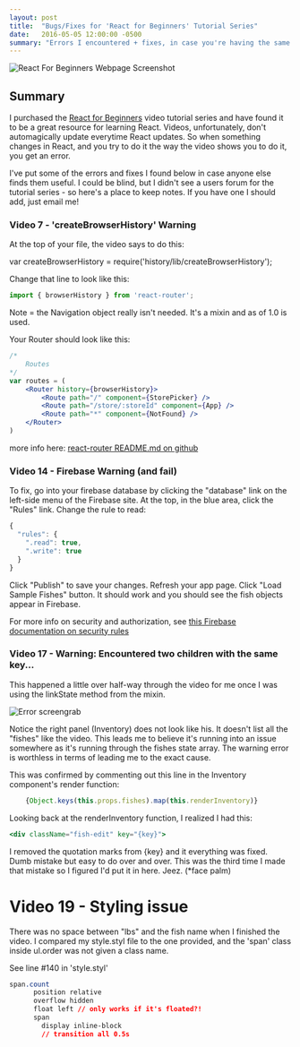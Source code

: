 ```yaml
---
layout: post
title:  "Bugs/Fixes for 'React for Beginners' Tutorial Series"
date:   2016-05-05 12:00:00 -0500
summary: "Errors I encountered + fixes, in case you're having the same issues while following the videos."
---
```

<!-- YO MATT - If you're getting an error related to kramdown, use this command to build or serve : 'bundle exec jekyll serve' -->

![React For Beginners Webpage Screenshot]({{site.url}}/images/react4Beginners/react4Beginners.png) 


## Summary
I purchased the [React for Beginners](https://reactforbeginners.com/) video tutorial series and have found it to be a great resource for learning React. Videos, unfortunately, don't automagically update everytime React updates. So when something changes in React, and you try to do it the way the video shows you to do it, you get an error.

I've put some of the errors and fixes I found below in case anyone else finds them useful. I could be blind, but I didn't see a users forum for the tutorial series - so here's a place to keep notes. If you have one I should add, just email me!

### Video 7 - 'createBrowserHistory' Warning

At the top of your file, the video says to do this:

var createBrowserHistory = require('history/lib/createBrowserHistory');

Change that line to look like this:

```javascript
import { browserHistory } from 'react-router';
```

Note = the Navigation object really isn't needed. It's a mixin and as of 1.0 is used. 

Your Router should look like this:

```jsx
/* 
	Routes
*/
var routes = (
	<Router history={browserHistory}>
		<Route path="/" component={StorePicker} />
		<Route path="/store/:storeId" component={App} />
		<Route path="*" component={NotFound} />
	</Router>
)
```

more info here: [react-router README.md on github](https://github.com/reactjs/react-router)

### Video 14 - Firebase Warning (and fail)

To fix, go into your firebase database by clicking the "database" link on the left-side menu of the Firebase site. At the top, in the blue area, click the "Rules" link. Change the rule to read:

```javascript
{
  "rules": {
    ".read": true,
    ".write": true
  }
}
```

Click "Publish" to save your changes. Refresh your app page. Click "Load Sample Fishes" button. It should work and you should see the fish objects appear in Firebase.

For more info on security and authorization, see [this Firebase documentation on security rules](https://firebase.google.com/docs/database/security/quickstart#numbered)

### Video 17 - Warning: Encountered two children with the same key...

This happened a little over half-way through the video for me once I was using the linkState method from the mixin. 

![Error screengrab]({{site.url}}/images/react4Beginners/17.png) 

Notice the right panel (Inventory) does not look like his. It doesn't list all the "fishes" like the video. This leads me to believe it's running into an issue somewhere as it's running through the fishes state array. The warning error is worthless in terms of leading me to the exact cause.

This was confirmed by commenting out this line in the Inventory component's render function:

```jsx
	{Object.keys(this.props.fishes).map(this.renderInventory)}
```

Looking back at the renderInventory function, I realized I had this:

```jsx
<div className="fish-edit" key="{key}">
```

I removed the quotation marks from {key} and it everything was fixed. Dumb mistake but easy to do over and over. This was the third time I made that mistake so I figured I'd put it in here. Jeez. (*face palm)

# Video 19 -  Styling issue

There was no space between "lbs" and the fish name when I finished the video. I compared my style.styl file to the one provided, and the 'span' class inside ul.order was not given a class name. 

See line #140 in 'style.styl'
```css
span.count
      position relative
      overflow hidden
      float left // only works if it's floated?!
      span
        display inline-block
        // transition all 0.5s      
```


